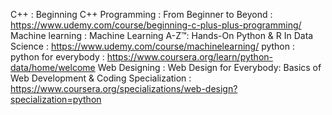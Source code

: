 C++ : Beginning C++ Programming : From Beginner to Beyond : https://www.udemy.com/course/beginning-c-plus-plus-programming/
Machine learning : Machine Learning A-Z™: Hands-On Python & R In Data Science : https://www.udemy.com/course/machinelearning/
python : python for everybody : https://www.coursera.org/learn/python-data/home/welcome
Web Designing : Web Design for Everybody: Basics of Web Development & Coding Specialization : https://www.coursera.org/specializations/web-design?specialization=python